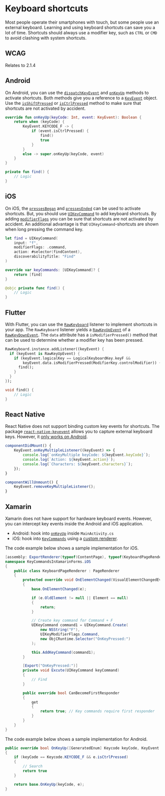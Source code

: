 # Keyboard shortcuts

Most people operate their smartphones with touch, but some people use an external keyboard. Learning and using keyboard shortcuts can save you a lot of time. Shortcuts should always use a modifier key, such as `CTRL` or `CMD` to avoid clashing with system shortcuts.

## WCAG

Relates to 2.1.4

## Android

On Android, you can use the [`dispatchKeyEvent`](https://developer.android.com/reference/android/view/View#dispatchKeyEvent(android.view.KeyEvent)) and [`onKeyUp`](https://developer.android.com/reference/android/app/Activity#onKeyUp(int,%20android.view.KeyEvent)) methods to activate shortcuts. Both methods give you a reference to a [`KeyEvent`](https://developer.android.com/reference/android/view/KeyEvent) object. Use the [`isShiftPressed`](https://developer.android.com/reference/android/view/KeyEvent#isShiftPressed()) or [`isCtrlPressed`](https://developer.android.com/reference/android/view/KeyEvent#isCtrlPressed()) method to make sure that shortcuts are not activated by accident.

```kotlin
override fun onKeyUp(keyCode: Int, event: KeyEvent): Boolean {
    return when (keyCode) {
        KeyEvent.KEYCODE_F -> {
            if (event.isCtrlPressed) {
                find()
                true
            }
        }
        else -> super.onKeyUp(keyCode, event)
    }
}

private fun find() {
    // Logic
}
```

## iOS

On iOS, the [`pressesBegan`](https://developer.apple.com/documentation/uikit/uiresponder/1621134-pressesbegan) and [`pressesEnded`](https://developer.apple.com/documentation/uikit/uiresponder/1621128-pressesended) can be used to activate shortcuts. But, you should use [`UIKeyCommand`](https://developer.apple.com/documentation/uikit/uikeycommand) to add keyboard shortcuts. By adding [`modifierFlags`](https://developer.apple.com/documentation/uikit/uikeymodifierflags) you can be sure that shortcuts are not activated by accident. An additional advantage is that `UIKeyCommand`-shortcuts are shown when long pressing the command key.

```swift
let find = UIKeyCommand(
    input: "f", 
    modifierFlags: .command, 
    action: #selector(findContent), 
    discoverabilityTitle: "Find"
)

override var keyCommands: [UIKeyCommand]? {
    return [find]
}

@objc private func find() {
    // Logic
}
```

## Flutter

With Flutter, you can use the [`RawKeyboard`](https://api.flutter.dev/flutter/services/RawKeyboard-class.html) listener to implement shortcuts in your app. The `RawKeyboard` listener yields a [`RawKeyUpEvent`](https://api.flutter.dev/flutter/services/RawKeyUpEvent-class.html) of a [`RawKeyDownEvent`](https://api.flutter.dev/flutter/services/RawKeyDownEvent-class.html). The `data` attribute has a `isModifierPressed()` method that can be used to determine whether a modifier key has been pressed.

```dart
RawKeyboard.instance.addListener((keyEvent) {
  if (keyEvent is RawKeyUpEvent) {
    if (keyEvent.logicalKey == LogicalKeyboardKey.keyF &&
        keyEvent.data.isModifierPressed(ModifierKey.controlModifier)) {
      find();
    }
  }
});

void find() {
    // Logic
}
```

## React Native

React Native does not support binding custom key events for shortcuts. The package [`react-native-keyevent`](https://github.com/kevinejohn/react-native-keyevent) allows you to capture external keyboard keys. However, it [only works on Android](https://github.com/kevinejohn/react-native-keyevent).

```jsx
componentDidMount() {
    KeyEvent.onKeyMultipleListener((keyEvent) => {
        console.log(`onKeyMultiple keyCode: ${keyEvent.keyCode}`);
        console.log(`Action: ${keyEvent.action}`);
        console.log(`Characters: ${keyEvent.characters}`);
    });
}

componentWillUnmount() {
    KeyEvent.removeKeyMultipleListener();
}
```

## Xamarin

Xamarin does not have support for hardware keyboard events. However, you can intercept key events inside the Android and iOS application.

- Android: hook into [`onKeyUp`](https://learn.microsoft.com/en-us/dotnet/api/android.app.activity.onkeyup?view=xamarin-android-sdk-12) inside `MainActivity.cs`
- iOS: hook into [`KeyCommands`](https://learn.microsoft.com/en-us/dotnet/api/uikit.uiresponder.keycommands?view=xamarin-ios-sdk-12) using a [custom renderer](https://learn.microsoft.com/en-us/xamarin/xamarin-forms/app-fundamentals/custom-renderer/contentpage).

The code example below shows a sample implementation for iOS.

```csharp
[assembly: ExportRenderer(typeof(ContentPage), typeof(KeyboardPageRenderer))]
namespace KeyCommandsInXamarinForms.iOS
{
    public class KeyboardPageRenderer : PageRenderer
    {
        protected override void OnElementChanged(VisualElementChangedEventArgs e)
        {
            base.OnElementChanged(e);

            if (e.OldElement != null || Element == null)
            {
                return;
            }

            // Create key command for Command + F
            UIKeyCommand command1 = UIKeyCommand.Create(
                new NSString("F"), 
                UIKeyModifierFlags.Command, 
                new ObjCRuntime.Selector("OnKeyPressed:")
            );

            this.AddKeyCommand(command1);
        }

        [Export("OnKeyPressed:")]
        private void Excute(UIKeyCommand keyCommand)
        {
            // Find
        }

        public override bool CanBecomeFirstResponder
        {
            get
            {
                return true; // Key commands require first responder
            }
        }
    }
}
```

The code example below shows a sample implementation for Android.

```csharp
public override bool OnKeyUp([GeneratedEnum] Keycode keyCode, KeyEvent e)
{
    if (keyCode == Keycode.KEYCODE_F && e.isCtrlPressed)
    {
        // Search
        return true
    }

    return base.OnKeyUp(keyCode, e);
}
```
